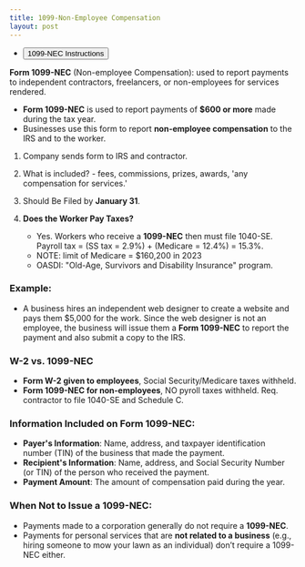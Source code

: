 ```yaml
---
title: 1099-Non-Employee Compensation
layout: post
---
```


<script> function buttonIrsForms() { window.open("https://mcc-us.github.io/ea/others/view.f1099nec"); } </script>
- <button onclick="buttonIrsForms()">1099-NEC Instructions</button>


**Form 1099-NEC** (Non-employee Compensation): used to report payments to independent contractors, freelancers, or non-employees for services rendered. 

- **Form 1099-NEC** is used to report payments of **$600 or more** made during the tax year.
- Businesses use this form to report **non-employee compensation** to the IRS and to the worker.

1. Company sends form to IRS and contractor.

2. What is included? - fees, commissions, prizes, awards, 'any compensation for services.'

3. Should Be Filed by **January 31**.

4. **Does the Worker Pay Taxes?**
   - Yes. Workers who receive a **1099-NEC** then must file 1040-SE. Payroll tax = (SS tax = 2.9%) + (Medicare = 12.4%) = 15.3%. 
   - NOTE: limit of Medicare = $160,200 in 2023
   - OASDI: "Old-Age, Survivors and Disability Insurance" program.

### Example:
- A business hires an independent web designer to create a website and pays them $5,000 for the work. Since the web designer is not an employee, the business will issue them a **Form 1099-NEC** to report the payment and also submit a copy to the IRS.

### W-2 vs. 1099-NEC
- **Form W-2 given to employees**, Social Security/Medicare taxes withheld.
- **Form 1099-NEC for non-employees**, NO pyroll taxes withheld. Req. contractor to file 1040-SE and Schedule C.

### Information Included on Form 1099-NEC:
- **Payer's Information**: Name, address, and taxpayer identification number (TIN) of the business that made the payment.
- **Recipient's Information**: Name, address, and Social Security Number (or TIN) of the person who received the payment.
- **Payment Amount**: The amount of compensation paid during the year.

### When Not to Issue a 1099-NEC:
- Payments made to a corporation generally do not require a **1099-NEC**.
- Payments for personal services that are **not related to a business** (e.g., hiring someone to mow your lawn as an individual) don’t require a 1099-NEC either.
